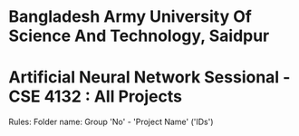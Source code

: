 # **Bangladesh Army University Of Science And Technology, Saidpur**

# Artificial Neural Network Sessional - CSE 4132 : All Projects

Rules:
Folder name: Group 'No' - 'Project Name' ('IDs')
